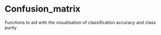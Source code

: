 # Confusion_matrix
Functions to aid with the visualisation of classification accuracy and class purity
